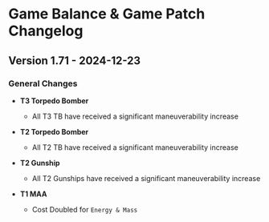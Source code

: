 # Game Balance & Game Patch Changelog

## Version 1.71 - 2024-12-23
### General Changes

- **T3 Torpedo Bomber**
    - All T3 TB have received a significant maneuverability increase

- **T2 Torpedo Bomber**
    - All T2 TB have received a significant maneuverability increase

- **T2 Gunship**
    - All T2 Gunships have received a significant maneuverability increase

- **T1 MAA**
    - Cost Doubled for `Energy & Mass`